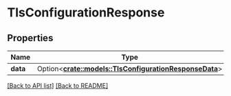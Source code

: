 # TlsConfigurationResponse

## Properties

Name | Type | Description | Notes
------------ | ------------- | ------------- | -------------
**data** | Option<[**crate::models::TlsConfigurationResponseData**](TlsConfigurationResponseData.md)> |  | 

[[Back to API list]](../README.md#documentation-for-api-endpoints) [[Back to README]](../README.md)


